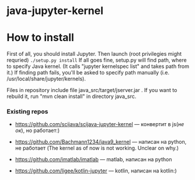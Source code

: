 # java-jupyter-kernel

# How to install

First of all, you should install Jupyter. 
Then launch (root privilegies might requried)
```./setup.py install``` If all goes fine, setup.py will find path,
where to specify Java kernel. (It calls "jupyter kernelspec list" 
and takes path from it.) If finding path fails, you'll be asked to specify
path manually (i.e. /usr/local/share/jupyter/kernels).


Files in repository include file java_src/target/jserver.jar . If you want to rebuild
it, run "mvn clean install" in directory java_src.

### Existing repos

 - https://github.com/scijava/scijava-jupyter-kernel — конвертит в js(_не ок_), но работает:)
 - https://github.com/Bachmann1234/java9_kernel — написан на python, не работает (The kernel as of now is not working. Unclear on why.)

 - https://github.com/imatlab/imatlab — matlab, написан на python
 
 - https://github.com/ligee/kotlin-jupyter — kotlin, написан на kotlin:)
